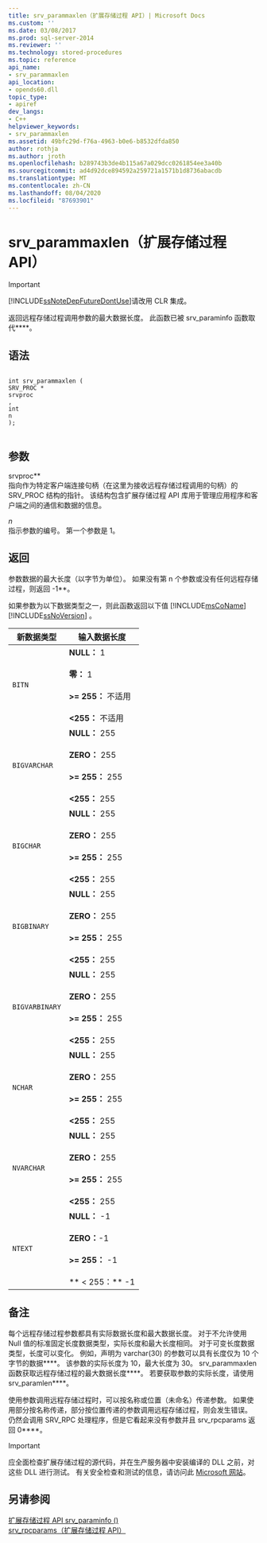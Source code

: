 ```yaml
---
title: srv_parammaxlen（扩展存储过程 API）| Microsoft Docs
ms.custom: ''
ms.date: 03/08/2017
ms.prod: sql-server-2014
ms.reviewer: ''
ms.technology: stored-procedures
ms.topic: reference
api_name:
- srv_parammaxlen
api_location:
- opends60.dll
topic_type:
- apiref
dev_langs:
- C++
helpviewer_keywords:
- srv_parammaxlen
ms.assetid: 49bfc29d-f76a-4963-b0e6-b8532dfda850
author: rothja
ms.author: jroth
ms.openlocfilehash: b289743b3de4b115a67a029dcc0261854ee3a40b
ms.sourcegitcommit: ad4d92dce894592a259721a1571b1d8736abacdb
ms.translationtype: MT
ms.contentlocale: zh-CN
ms.lasthandoff: 08/04/2020
ms.locfileid: "87693901"
---
```

# <a name="srv_parammaxlen-extended-stored-procedure-api"></a>srv_parammaxlen（扩展存储过程 API）
    
> [!IMPORTANT]  
>  [!INCLUDE[ssNoteDepFutureDontUse](../../includes/ssnotedepfuturedontuse-md.md)]请改用 CLR 集成。  
  
 返回远程存储过程调用参数的最大数据长度。 此函数已被 srv_paraminfo 函数取代****。  
  
## <a name="syntax"></a>语法  
  
```  
  
int srv_parammaxlen (  
SRV_PROC *  
srvproc  
,  
int  
n   
);  
  
```  
  
## <a name="arguments"></a>参数  
 srvproc**  
 指向作为特定客户端连接句柄（在这里为接收远程存储过程调用的句柄）的 SRV_PROC 结构的指针。 该结构包含扩展存储过程 API 库用于管理应用程序和客户端之间的通信和数据的信息。  
  
 *n*  
 指示参数的编号。 第一个参数是 1。  
  
## <a name="returns"></a>返回  
 参数数据的最大长度（以字节为单位）。 如果没有第 n 个参数或没有任何远程存储过程，则返回 -1**。  
  
 如果参数为以下数据类型之一，则此函数返回以下值 [!INCLUDE[msCoName](../../includes/msconame-md.md)] [!INCLUDE[ssNoVersion](../../includes/ssnoversion-md.md)] 。  
  
|新数据类型|输入数据长度|  
|--------------------|-----------------------|  
|`BITN`|**NULL：** 1<br /><br /> **零：** 1<br /><br /> **>= 255：** 不适用<br /><br /> **<255：** 不适用|  
|`BIGVARCHAR`|**NULL：** 255<br /><br /> **ZERO：** 255<br /><br /> **>= 255：** 255<br /><br /> **<255：** 255|  
|`BIGCHAR`|**NULL：** 255<br /><br /> **ZERO：** 255<br /><br /> **>= 255：** 255<br /><br /> **<255：** 255|  
|`BIGBINARY`|**NULL：** 255<br /><br /> **ZERO：** 255<br /><br /> **>= 255：** 255<br /><br /> **<255：** 255|  
|`BIGVARBINARY`|**NULL：** 255<br /><br /> **ZERO：** 255<br /><br /> **>= 255：** 255<br /><br /> **<255：** 255|  
|`NCHAR`|**NULL：** 255<br /><br /> **ZERO：** 255<br /><br /> **>= 255：** 255<br /><br /> **<255：** 255|  
|`NVARCHAR`|**NULL：** 255<br /><br /> **ZERO：** 255<br /><br /> **>= 255：** 255<br /><br /> **<255：** 255|  
|`NTEXT`|**NULL：** -1<br /><br /> **ZERO：**-1<br /><br /> **>= 255：** -1<br /><br /> ** \< 255：** -1|  
  
## <a name="remarks"></a>备注  
 每个远程存储过程参数都具有实际数据长度和最大数据长度。 对于不允许使用 Null 值的标准固定长度数据类型，实际长度和最大长度相同。 对于可变长度数据类型，长度可以变化。 例如，声明为 varchar(30) 的参数可以具有长度仅为 10 个字节的数据****。 该参数的实际长度为 10，最大长度为 30。 srv_parammaxlen 函数获取远程存储过程的最大数据长度****。 若要获取参数的实际长度，请使用 srv_paramlen****。  
  
 使用参数调用远程存储过程时，可以按名称或位置（未命名）传递参数。 如果使用部分按名称传递，部分按位置传递的参数调用远程存储过程，则会发生错误。 仍然会调用 SRV_RPC 处理程序，但是它看起来没有参数并且 srv_rpcparams 返回 0****。  
  
> [!IMPORTANT]  
>  应全面检查扩展存储过程的源代码，并在生产服务器中安装编译的 DLL 之前，对这些 DLL 进行测试。 有关安全检查和测试的信息，请访问此 [Microsoft 网站](https://go.microsoft.com/fwlink/?LinkID=54761&amp;clcid=0x409https://msdn.microsoft.com/security/)。  
  
## <a name="see-also"></a>另请参阅  
 [扩展存储过程 API srv_paraminfo &#40;&#41;](srv-paraminfo-extended-stored-procedure-api.md)   
 [srv_rpcparams（扩展存储过程 API）](srv-rpcparams-extended-stored-procedure-api.md)  
  
  
